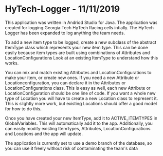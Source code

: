 # HyTech-Logger - 11/11/2019

This application was written in Andriod Studio for Java.
The application was created for logging Georgia Tech HyTech Racing cells intially.
The HyTech Logger has been expanded to log anything the team needs.

To add a new item type to be logged, create a new subclass of the abstract ItemType class which represents your new item type.
This can be done easily because item types are built using combinations of Attributes and LocationConfigurations
Look at an existing ItemType to understand how this works.

You can mix and match existing Attributes and LocationConfigurations to make your item, or create new ones.
If you need a new Attribute or Locationconfiguration, you can declare it in the Attributes or LocationConfigurations class.
This is easy as well, each new Attribute or LocationConfiguration should be one line of code.
If you want a whole new type of Location you will have to create a new Location class to represent it.
This is slightly more work, but existing Locations should offer a good model for how to do this.

Once you have created your new ItemType, add it to ACTIVE_ITEMTYPES in GlobalVariables.
This will automatically add it to the app.
Additionally, you can easily modify existing ItemTypes, Attributes, LocationConfigurations and Locations and the app will update.

The application is currently set to use a demo branch of the database, so you can use it freely without risk of contaminating the team's data
